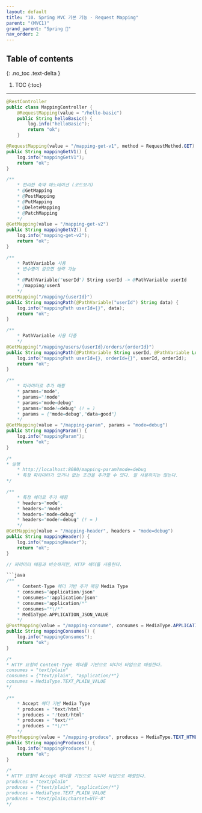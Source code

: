 ```yaml
---
layout: default
title: "10. Spring MVC 기본 기능 - Request Mapping"
parent: "(MVC1)"
grand_parent: "Spring 🐍"
nav_order: 2
---
```


## Table of contents
{: .no_toc .text-delta }

1. TOC
{:toc}

---

```java
@RestController
public class MappingController {
    @RequestMapping(value = "/hello-basic")
    public String helloBasic() {
        log.info("helloBasic");
        return "ok";
    }
```

```java
@RequestMapping(value = "/mapping-get-v1", method = RequestMethod.GET)
public String mappingGetV1() {
    log.info("mappingGetV1");
    return "ok";
}

/**
    * 편리한 축약 애노테이션 (코드보기)
    * @GetMapping
    * @PostMapping
    * @PutMapping
    * @DeleteMapping
    * @PatchMapping
    */
@GetMapping(value = "/mapping-get-v2")
public String mappingGetV2() {
    log.info("mapping-get-v2");
    return "ok";
}
```


```java
/**
    * PathVariable 사용
    * 변수명이 같으면 생략 가능
    *
    * @PathVariable("userId") String userId -> @PathVariable userId
    * /mapping/userA
    */
@GetMapping("/mapping/{userId}")
public String mappingPath(@PathVariable("userId") String data) {
    log.info("mappingPath userId={}", data);
    return "ok";
}

/**
    * PathVariable 사용 다중
    */
@GetMapping("/mapping/users/{userId}/orders/{orderId}")
public String mappingPath(@PathVariable String userId, @PathVariable Long orderId) {
    log.info("mappingPath userId={}, orderId={}", userId, orderId);
    return "ok";
}
```

```java
/**
    * 파라미터로 추가 매핑
    * params="mode",
    * params="!mode"
    * params="mode=debug"
    * params="mode!=debug" (! = )
    * params = {"mode=debug","data=good"}
    */
@GetMapping(value = "/mapping-param", params = "mode=debug")
public String mappingParam() {
    log.info("mappingParam");
    return "ok";
}

/*
* 실행
    * http://localhost:8080/mapping-param?mode=debug
    * 특정 파라미터가 있거나 없는 조건을 추가할 수 있다. 잘 사용하지는 않는다.
*/
```

```java
/**
    * 특정 헤더로 추가 매핑
    * headers="mode",
    * headers="!mode"
    * headers="mode=debug"
    * headers="mode!=debug" (! = )
    */
@GetMapping(value = "/mapping-header", headers = "mode=debug")
public String mappingHeader() {
    log.info("mappingHeader");
    return "ok";
}

// 파라미터 매핑과 비슷하지만, HTTP 헤더를 사용한다.

```java
/**
    * Content-Type 헤더 기반 추가 매핑 Media Type
    * consumes="application/json"
    * consumes="!application/json"
    * consumes="application/*"
    * consumes="*\/*"
    * MediaType.APPLICATION_JSON_VALUE
    */
@PostMapping(value = "/mapping-consume", consumes = MediaType.APPLICATION_JSON_VALUE)
public String mappingConsumes() {
    log.info("mappingConsumes");
    return "ok";
}

/*
* HTTP 요청의 Content-Type 헤더를 기반으로 미디어 타입으로 매핑한다.
consumes = "text/plain"
consumes = {"text/plain", "application/*"}
consumes = MediaType.TEXT_PLAIN_VALUE
*/
```

```java
/**
    * Accept 헤더 기반 Media Type
    * produces = "text/html"
    * produces = "!text/html"
    * produces = "text/*"
    * produces = "*\/*"
    */
@PostMapping(value = "/mapping-produce", produces = MediaType.TEXT_HTML_VALUE)
public String mappingProduces() {
    log.info("mappingProduces");
    return "ok";
}

/*
* HTTP 요청의 Accept 헤더를 기반으로 미디어 타입으로 매핑한다.
produces = "text/plain"
produces = {"text/plain", "application/*"}
produces = MediaType.TEXT_PLAIN_VALUE
produces = "text/plain;charset=UTF-8"
*/
```
